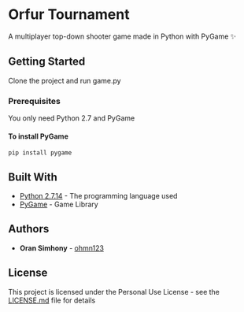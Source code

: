 # Orfur Tournament

A multiplayer top-down shooter game made in Python with PyGame :sparkles:

## Getting Started

Clone the project and run game.py

### Prerequisites

You only need Python 2.7 and PyGame

#### To install PyGame

```
pip install pygame
```

## Built With

* [Python 2.7.14](https://www.python.org/) - The programming language used
* [PyGame](https://www.pygame.org/) - Game Library

## Authors

* **Oran Simhony** - [ohmn123](https://github.com/ohmn123)

## License

This project is licensed under the Personal Use License - see the [LICENSE.md](LICENSE.md) file for details
